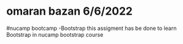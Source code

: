 # omaran bazan 6/6/2022 
#nucamp bootcamp -Bootstrap
this assigment has be done to learn Bootstrap in nucamp bootstrap course
